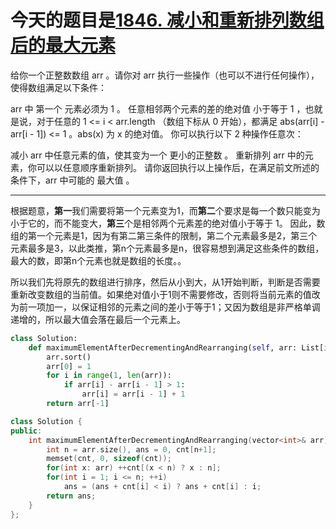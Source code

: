 # 今天的题目是[1846. 减小和重新排列数组后的最大元素](https://leetcode-cn.com/problems/maximum-element-after-decreasing-and-rearranging/)

给你一个正整数数组 arr 。请你对 arr 执行一些操作（也可以不进行任何操作），使得数组满足以下条件：

arr 中 第一个 元素必须为 1 。
任意相邻两个元素的差的绝对值 小于等于 1 ，也就是说，对于任意的 1 <= i < arr.length （数组下标从 0 开始），都满足 abs(arr[i] - arr[i - 1]) <= 1 。abs(x) 为 x 的绝对值。
你可以执行以下 2 种操作任意次：

减小 arr 中任意元素的值，使其变为一个 更小的正整数 。
重新排列 arr 中的元素，你可以以任意顺序重新排列。
请你返回执行以上操作后，在满足前文所述的条件下，arr 中可能的 最大值 。

---

根据题意，**第一**我们需要将第一个元素变为1，而**第二**个要求是每一个数只能变为小于它的，而不能变大，**第三**个是相邻两个元素差的绝对值小于等于 1。
因此，数组的第一个元素是1，因为有第二第三条件的限制，第二个元素最多是2，第三个元素最多是3，以此类推，第n个元素最多是n，很容易想到满足这些条件的数组，最大的数，即第n个元素也就是数组的长度。。

所以我们先将原先的数组进行排序，然后从小到大，从1开始判断，判断是否需要重新改变数组的当前值。如果绝对值小于1则不需要修改，否则将当前元素的值改为前一项加一，以保证相邻的元素之间的差小于等于1；又因为数组是非严格单调递增的，所以最大值会落在最后一个元素上。

```python
class Solution:
    def maximumElementAfterDecrementingAndRearranging(self, arr: List[int]) -> int:
        arr.sort()
        arr[0] = 1
        for i in range(1, len(arr)):
            if arr[i] - arr[i - 1] > 1:
                arr[i] = arr[i - 1] + 1
        return arr[-1]
```

```c++
class Solution {
public:
    int maximumElementAfterDecrementingAndRearranging(vector<int>& arr) {
        int n = arr.size(), ans = 0, cnt[n+1];
        memset(cnt, 0, sizeof(cnt));
        for(int x: arr) ++cnt[(x < n) ? x : n];
        for(int i = 1; i <= n; ++i)
            ans = (ans + cnt[i] < i) ? ans + cnt[i] : i;
        return ans;
    }
};
```

